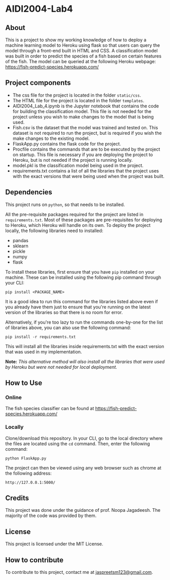 # AIDI2004-Lab4

## About

This is a project to show my working knowledge of how to deploy a machine learning model to Heroku using flask so that users can query the model through a front-end built in HTML and CSS. A classification model was built in order to predict the species of a fish based on certain features of the fish. The model can be queried at the following Heroku webpage: https://fish-predict-species.herokuapp.com/

## Project components

* The css file for the project is located in the folder ```static/css```.
* The HTML file for the project is located in the folder ```templates```.
* AIDI2004_Lab_4.ipynb is the Jupyter notebook that contains the code for building the classification model. This file is not needed for the project unless you wish to make changes to the model that is being used.
* Fish.csv is the dataset that the model was trained and tested on. This dataset is not required to run the project, but is required if you wish the make changes to the existing model.
* FlaskApp.py contains the flask code for the project.
* Procfile contains the commands that are to be executed by the project on startup. This file is necessary if you are deploying the project to Heroku, but is not needed if the project is running locally.
* model.pkl is the classification model being used in the project.
* requirements.txt contains a list of all the libraries that the project uses with the exact versions that were being used when the project was built.

## Dependencies

This project runs on ```python```, so that needs to be installed.

All the pre-requisite packages required for the project are listed in ```requirements.txt```. Most of these packages are pre-requisites for deploying to Heroku, which Heroku will handle on its own. To deploy the project locally, the following libraries need to installed:


*   pandas
*   sklearn
*   pickle
*   numpy
*   flask

To install these libraries, first ensure that you have ```pip``` installed on your machine. These can be installed using the following pip command through your CLI:


```
pip install <PACKAGE_NAME>
```

It is a good idea to run this command for the libraries listed above even if you already have them just to ensure that you're running on the latest version of the libraries so that there is no room for error. 

Alternatively, if you're too lazy to run the commands one-by-one for the list of libraries above, you can also use the following command:

```
pip install -r requirements.txt
```

This will install all the libraries inside requirements.txt with the exact version that was used in my implementation. 

**Note:** *This alternative method will also install all the libraries that were used by Heroku but were not needed for local deployment.*


## How to Use

### Online

The fish species classifier can be found at https://fish-predict-species.herokuapp.com/

### Locally

Clone/download this repository. In your CLI, go to the local directory where the files are located using the ```cd``` command. Then, enter the following command:

```python FlaskApp.py```

The project can then be viewed using any web browser such as chrome at the following address:

```http://127.0.0.1:5000/```


## Credits

This project was done under the guidance of prof. Noopa Jagadeesh. The majority of the code was provided by them.

## License

This project is licensed under the MIT License.

## How to contribute

To contribute to this project, contact me at jaspreetsm123@gmail.com.
